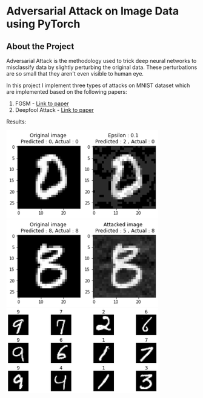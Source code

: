 # Adversarial Attack on Image Data using PyTorch

## About the Project

Adversarial Attack is the methodology used to trick deep neural networks to misclassify data by slightly perturbing the original data. These perturbations are so small that they aren't even visible to human eye.

In this project I implement three types of attacks on MNIST dataset which are implemented based on the following papers:

1. FGSM - [Link to paper](https://arxiv.org/abs/1412.6572)
2. Deepfool Attack - [Link to paper](https://arxiv.org/abs/1511.04599)

Results:

  <img src="images/fgsm_example.png" alt="fgsm" width="400" />
  <img src="images/deepfool_example.png" alt="deepfool" width="400" />
  <img src="images/mnist example.png" alt="mnist" width="400" />

